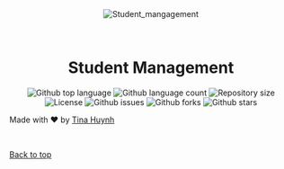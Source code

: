 <div align="center" id="top"> 
  <img src="./.github/app.gif" alt="Student_mangagement" />

  &#xa0;

</div>

<h1 align="center">Student Management</h1>

<p align="center">
  <img alt="Github top language" src="https://img.shields.io/github/languages/top/tmchuynh/student_mangagement?color=56BEB8">

  <img alt="Github language count" src="https://img.shields.io/github/languages/count/tmchuynh/student_mangagement?color=56BEB8">

  <img alt="Repository size" src="https://img.shields.io/github/repo-size/tmchuynh/student_mangagement?color=56BEB8">

  <img alt="License" src="https://img.shields.io/github/license/tmchuynh/student_mangagement?color=56BEB8">

  <img alt="Github issues" src="https://img.shields.io/github/issues/tmchuynh/student_mangagement?color=56BEB8" />

  <img alt="Github forks" src="https://img.shields.io/github/forks/tmchuynh/student_mangagement?color=56BEB8" />

  <img alt="Github stars" src="https://img.shields.io/github/stars/tmchuynh/student_mangagement?color=56BEB8" />
</p>




Made with :heart: by <a href="https://github.com/tmchuynh" target="_blank">Tina Huynh</a>

&#xa0;

<a href="#top">Back to top</a>
